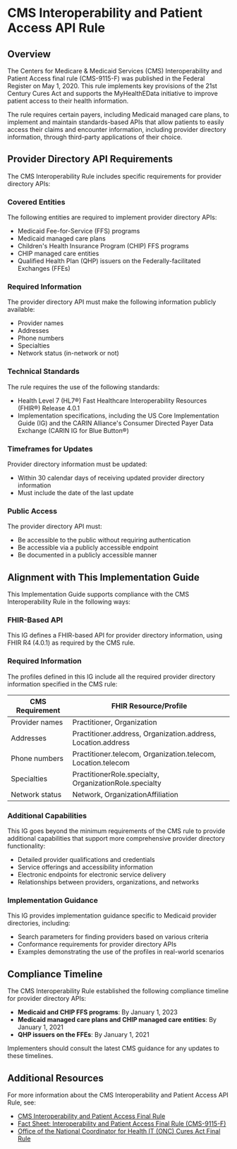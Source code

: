 # CMS Interoperability and Patient Access API Rule

## Overview

The Centers for Medicare & Medicaid Services (CMS) Interoperability and Patient Access final rule (CMS-9115-F) was published in the Federal Register on May 1, 2020. This rule implements key provisions of the 21st Century Cures Act and supports the MyHealthEData initiative to improve patient access to their health information.

The rule requires certain payers, including Medicaid managed care plans, to implement and maintain standards-based APIs that allow patients to easily access their claims and encounter information, including provider directory information, through third-party applications of their choice.

## Provider Directory API Requirements

The CMS Interoperability Rule includes specific requirements for provider directory APIs:

### Covered Entities

The following entities are required to implement provider directory APIs:

- Medicaid Fee-for-Service (FFS) programs
- Medicaid managed care plans
- Children's Health Insurance Program (CHIP) FFS programs
- CHIP managed care entities
- Qualified Health Plan (QHP) issuers on the Federally-facilitated Exchanges (FFEs)

### Required Information

The provider directory API must make the following information publicly available:

- Provider names
- Addresses
- Phone numbers
- Specialties
- Network status (in-network or not)

### Technical Standards

The rule requires the use of the following standards:

- Health Level 7 (HL7®) Fast Healthcare Interoperability Resources (FHIR®) Release 4.0.1
- Implementation specifications, including the US Core Implementation Guide (IG) and the CARIN Alliance's Consumer Directed Payer Data Exchange (CARIN IG for Blue Button®)

### Timeframes for Updates

Provider directory information must be updated:

- Within 30 calendar days of receiving updated provider directory information
- Must include the date of the last update

### Public Access

The provider directory API must:

- Be accessible to the public without requiring authentication
- Be accessible via a publicly accessible endpoint
- Be documented in a publicly accessible manner

## Alignment with This Implementation Guide

This Implementation Guide supports compliance with the CMS Interoperability Rule in the following ways:

### FHIR-Based API

This IG defines a FHIR-based API for provider directory information, using FHIR R4 (4.0.1) as required by the CMS rule.

### Required Information

The profiles defined in this IG include all the required provider directory information specified in the CMS rule:

| CMS Requirement | FHIR Resource/Profile |
|-----------------|------------------------|
| Provider names | Practitioner, Organization |
| Addresses | Practitioner.address, Organization.address, Location.address |
| Phone numbers | Practitioner.telecom, Organization.telecom, Location.telecom |
| Specialties | PractitionerRole.specialty, OrganizationRole.specialty |
| Network status | Network, OrganizationAffiliation |

### Additional Capabilities

This IG goes beyond the minimum requirements of the CMS rule to provide additional capabilities that support more comprehensive provider directory functionality:

- Detailed provider qualifications and credentials
- Service offerings and accessibility information
- Electronic endpoints for electronic service delivery
- Relationships between providers, organizations, and networks

### Implementation Guidance

This IG provides implementation guidance specific to Medicaid provider directories, including:

- Search parameters for finding providers based on various criteria
- Conformance requirements for provider directory APIs
- Examples demonstrating the use of the profiles in real-world scenarios

## Compliance Timeline

The CMS Interoperability Rule established the following compliance timeline for provider directory APIs:

- **Medicaid and CHIP FFS programs**: By January 1, 2023
- **Medicaid managed care plans and CHIP managed care entities**: By January 1, 2021
- **QHP issuers on the FFEs**: By January 1, 2021

Implementers should consult the latest CMS guidance for any updates to these timelines.

## Additional Resources

For more information about the CMS Interoperability and Patient Access API Rule, see:

- [CMS Interoperability and Patient Access Final Rule](https://www.cms.gov/Regulations-and-Guidance/Guidance/Interoperability/index)
- [Fact Sheet: Interoperability and Patient Access Final Rule (CMS-9115-F)](https://www.cms.gov/newsroom/fact-sheets/interoperability-and-patient-access-fact-sheet)
- [Office of the National Coordinator for Health IT (ONC) Cures Act Final Rule](https://www.healthit.gov/curesrule/)
